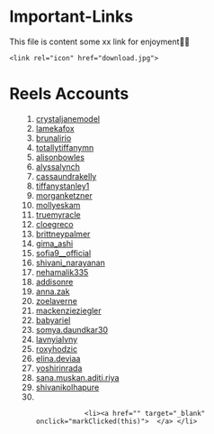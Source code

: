 # Important-Links

This file is content some xx link for enjoyment🤪😘

<!DOCTYPE html>
<html>
<head>
	
	<link rel="icon" href="download.jpg">
</head>
<body>
	<div>
		<h1>Reels Accounts</h1>
		<ul>
			<ol>
				<li><a href="https://www.instagram.com/crystaljanemodel/reels/" target="_blank" onclick="markClicked(this)"> crystaljanemodel</a></li>
				<li><a href="https://www.instagram.com/lamekafox/reels/" target="_blank" onclick="markClicked(this)">lamekafox</a></li>
				<li><a href="https://www.instagram.com/brunalirio/reels/" target="_blank" onclick="markClicked(this)"> brunalirio</a></li>
				<li><a href="https://www.instagram.com/totallytiffanymn/reels/" target="_blank" onclick="markClicked(this)">totallytiffanymn</a></li>
				<li><a href="https://www.instagram.com/alisonbowles/reels/" target="_blank" onclick="markClicked(this)">alisonbowles</a></li>
				<li><a href="https://www.instagram.com/alyssalynch/reels/" target="_blank" onclick="markClicked(this)"> alyssalynch</a></li>
				<li><a href="https://www.instagram.com/cassaundrakelly/reels/" target="_blank" onclick="markClicked(this)"> cassaundrakelly</a></li>
				<li><a href="https://www.instagram.com/tiffanystanley1/reels/" target="_blank" onclick="markClicked(this)"> tiffanystanley1</a></li>
				<li><a href="https://www.instagram.com/morganketzner/reels/" target="_blank" onclick="markClicked(this)"> morganketzner</a></li>
				<li><a href="https://www.instagram.com/mollyeskam/reels/" target="_blank" onclick="markClicked(this)"> mollyeskam</a></li>
				<li><a href="https://www.instagram.com/truemyracle/reels/" target="_blank" onclick="markClicked(this)"> truemyracle</a></li>
				<li><a href="https://www.instagram.com/cloegreco/reels/" target="_blank" onclick="markClicked(this)"> cloegreco</a></li>
				<li><a href="https://www.instagram.com/brittneypalmer/reels/" target="_blank" onclick="markClicked(this)">brittneypalmer </a></li>
				<li><a href="https://www.instagram.com/gima_ashi/reels/" target="_blank" onclick="markClicked(this)"> gima_ashi</a></li>
				<li><a href="https://www.instagram.com/sofia9__official/reels/" target="_blank" onclick="markClicked(this)">sofia9__official </a></li>
				<li><a href="https://www.instagram.com/shivani_narayanan/reels/" target="_blank" onclick="markClicked(this)">shivani_narayanan </a></li>
				<li><a href="https://www.instagram.com/nehamalik335/reels/" target="_blank" onclick="markClicked(this)">nehamalik335 </a></li>
				<li><a href="https://www.tiktok.com/@addisonre" target="_blank" onclick="markClicked(this)">addisonre </a></li>
				<li><a href="https://www.tiktok.com/@anna.zak" target="_blank" onclick="markClicked(this)">anna.zak </a></li>
				<li><a href="https://www.tiktok.com/@zoelaverne" target="_blank" onclick="markClicked(this)"> zoelaverne</a></li>
				<li><a href="https://www.tiktok.com/@mackenzieziegler" target="_blank" onclick="markClicked(this)">mackenzieziegler </a></li>
				<li><a href="https://www.tiktok.com/@babyariel" target="_blank" onclick="markClicked(this)">babyariel </a></li>
				<li><a href="https://www.tiktok.com/@somya.daundkar30" target="_blank" onclick="markClicked(this)">somya.daundkar30 </a></li>
				<li><a href="https://www.tiktok.com/@lavnyialvny" target="_blank" onclick="markClicked(this)"> lavnyialvny</a></li>
				<li><a href="https://www.instagram.com/roxyhodzic/reels/" target="_blank" onclick="markClicked(this)"> roxyhodzic </a> </li>
				<li><a href="https://www.instagram.com/elina.deviaa/reels/" target="_blank" onclick="markClicked(this)">elina.deviaa  </a> </li>
				<li><a href="https://www.instagram.com/yoshirinrada/reels/" target="_blank" onclick="markClicked(this)"> yoshirinrada </a> </li>
				<li><a href="https://www.instagram.com/sana.muskan.aditi.riya/reels/" target="_blank" onclick="markClicked(this)"> sana.muskan.aditi.riya </a> </li>
				<li><a href="https://www.instagram.com/shivanikolhapure/reels/" target="_blank" onclick="markClicked(this)"> shivanikolhapure </a> </li>
				<li><a href="" target="_blank" onclick="markClicked(this)"> </a> </li>

				<li><a href="" target="_blank" onclick="markClicked(this)">  </a> </li>

		
</body>
</html>

